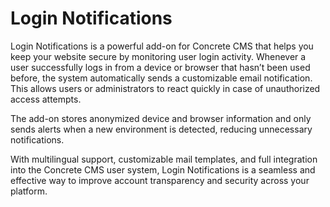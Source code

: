 # Login Notifications

Login Notifications is a powerful add-on for Concrete CMS that helps you keep your website secure by monitoring user login activity. Whenever a user successfully logs in from a device or browser that hasn’t been used before, the system automatically sends a customizable email notification. This allows users or administrators to react quickly in case of unauthorized access attempts.

The add-on stores anonymized device and browser information and only sends alerts when a new environment is detected, reducing unnecessary notifications.

With multilingual support, customizable mail templates, and full integration into the Concrete CMS user system, Login Notifications is a seamless and effective way to improve account transparency and security across your platform.